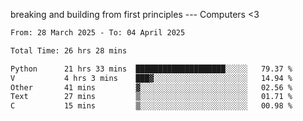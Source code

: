 breaking and building from first principles --- Computers <3

<!--START_SECTION:waka-->

```txt
From: 28 March 2025 - To: 04 April 2025

Total Time: 26 hrs 28 mins

Python      21 hrs 33 mins  ████████████████████░░░░░   79.37 %
V           4 hrs 3 mins    ███▓░░░░░░░░░░░░░░░░░░░░░   14.94 %
Other       41 mins         ▓░░░░░░░░░░░░░░░░░░░░░░░░   02.56 %
Text        27 mins         ▒░░░░░░░░░░░░░░░░░░░░░░░░   01.71 %
C           15 mins         ▒░░░░░░░░░░░░░░░░░░░░░░░░   00.98 %
```

<!--END_SECTION:waka-->
